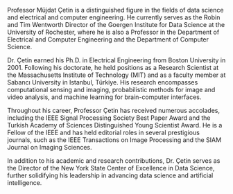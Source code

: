 Professor Müjdat Çetin is a distinguished figure in the fields of data science and electrical and computer engineering. He currently serves as the Robin and Tim Wentworth Director of the Goergen Institute for Data Science at the University of Rochester, where he is also a Professor in the Department of Electrical and Computer Engineering and the Department of Computer Science. 

Dr. Çetin earned his Ph.D. in Electrical Engineering from Boston University in 2001. Following his doctorate, he held positions as a Research Scientist at the Massachusetts Institute of Technology (MIT) and as a faculty member at Sabancı University in Istanbul, Türkiye. His research encompasses computational sensing and imaging, probabilistic methods for image and video analysis, and machine learning for brain-computer interfaces. 

Throughout his career, Professor Çetin has received numerous accolades, including the IEEE Signal Processing Society Best Paper Award and the Turkish Academy of Sciences Distinguished Young Scientist Award. He is a Fellow of the IEEE and has held editorial roles in several prestigious journals, such as the IEEE Transactions on Image Processing and the SIAM Journal on Imaging Sciences. 

In addition to his academic and research contributions, Dr. Çetin serves as the Director of the New York State Center of Excellence in Data Science, further solidifying his leadership in advancing data science and artificial intelligence.  
